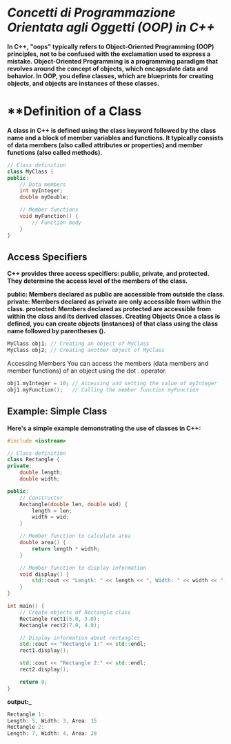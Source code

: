 # _Concetti di Programmazione Orientata agli Oggetti (OOP) in C++_

**In C++, "oops" typically refers to Object-Oriented Programming (OOP) principles, not to be confused with the exclamation used to express a mistake. Object-Oriented Programming is a programming paradigm that revolves around the concept of objects, which encapsulate data and behavior. In OOP, you define classes, which are blueprints for creating objects, and objects are instances of these classes.**


# **Definition of a Class
**A class in C++ is defined using the class keyword followed by the class name and a block of member variables and functions. It typically consists of data members (also called attributes or properties) and member functions (also called methods).**

```cpp
// Class definition
class MyClass {
public:
    // Data members
    int myInteger;
    double myDouble;

    // Member functions
    void myFunction() {
        // Function body
    }
}
```





## **Access Specifiers**

**C++ provides three access specifiers: public, private, and protected. They determine the access level of the members of the class.**

**public: Members declared as public are accessible from outside the class.
private: Members declared as private are only accessible from within the class.
protected: Members declared as protected are accessible from within the class and its derived classes.
Creating Objects
Once a class is defined, you can create objects (instances) of that class using the class name followed by parentheses ().**

```cpp
MyClass obj1; // Creating an object of MyClass
MyClass obj2; // Creating another object of MyClass
```

Accessing Members
You can access the members (data members and member functions) of an object using the dot . operator.

```cpp
obj1.myInteger = 10; // Accessing and setting the value of myInteger
obj1.myFunction();   // Calling the member function myFunction
```

## Example: Simple Class
**Here's a simple example demonstrating the use of classes in C++:**

```cpp
#include <iostream>

// Class definition
class Rectangle {
private:
    double length;
    double width;

public:
    // Constructor
    Rectangle(double len, double wid) {
        length = len;
        width = wid;
    }

    // Member function to calculate area
    double area() {
        return length * width;
    }

    // Member function to display information
    void display() {
        std::cout << "Length: " << length << ", Width: " << width << ", Area: " << area() << std::endl;
    }
}

int main() {
    // Create objects of Rectangle class
    Rectangle rect1(5.0, 3.0);
    Rectangle rect2(7.0, 4.0);

    // Display information about rectangles
    std::cout << "Rectangle 1:" << std::endl;
    rect1.display();

    std::cout << "Rectangle 2:" << std::endl;
    rect2.display();

    return 0;
}
```
**output:_**
```cpp
Rectangle 1:
Length: 5, Width: 3, Area: 15
Rectangle 2:
Length: 7, Width: 4, Area: 28
```
